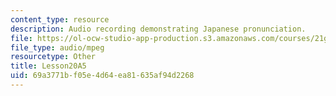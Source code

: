 ```yaml
---
content_type: resource
description: Audio recording demonstrating Japanese pronunciation.
file: https://ol-ocw-studio-app-production.s3.amazonaws.com/courses/21g-504-japanese-iv-spring-2009/69a3771bf05e4d64ea81635af94d2268_Lesson20A5.mp3
file_type: audio/mpeg
resourcetype: Other
title: Lesson20A5
uid: 69a3771b-f05e-4d64-ea81-635af94d2268
---
```

